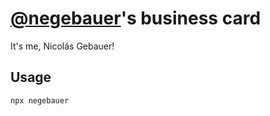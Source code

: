 # [@negebauer](https://github.com/negebauer)'s business card

It's me, Nicolás Gebauer!

## Usage

```sh
npx negebauer
```
